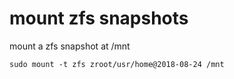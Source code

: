 # mount zfs snapshots

mount a zfs snapshot at /mnt

```
sudo mount -t zfs zroot/usr/home@2018-08-24 /mnt
```
